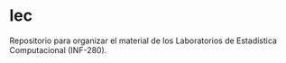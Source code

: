 # lec
Repositorio para organizar el material de los Laboratorios de Estadística Computacional (INF-280).
